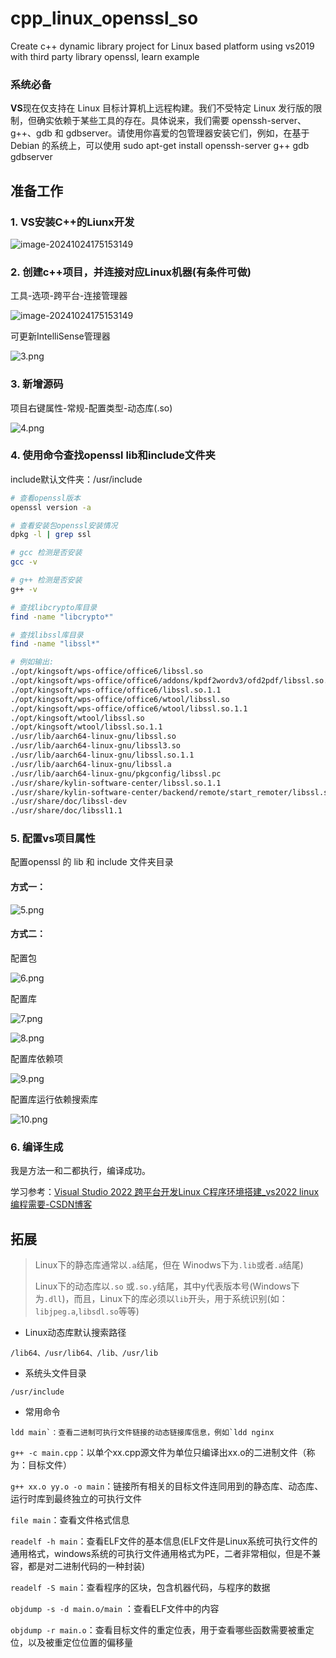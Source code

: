 # cpp_linux_openssl_so
Create c++ dynamic library project for Linux based platform using vs2019 with third party library openssl, learn example

### 系统必备

**VS**现在仅支持在 Linux 目标计算机上远程构建。我们不受特定 Linux 发行版的限制，但确实依赖于某些工具的存在。具体说来，我们需要 openssh-server、g++、gdb 和 gdbserver。请使用你喜爱的包管理器安装它们，例如，在基于 Debian 的系统上，可以使用 sudo apt-get install openssh-server g++ gdb gdbserver

## 准备工作

### 1. VS安装C++的Liunx开发

![image-20241024175153149](/img/1.png)



### 2. 创建c++项目，并连接对应Linux机器(有条件可做)

工具-选项-跨平台-连接管理器

![image-20241024175153149](/img/2.png)

可更新IntelliSense管理器

![3.png](/img/3.png)



### 3. 新增源码

项目右键属性-常规-配置类型-动态库(.so)

![4.png](/img/4.png)

### 4. 使用命令查找openssl lib和include文件夹

include默认文件夹：/usr/include

```bash
# 查看openssl版本
openssl version -a

# 查看安装包openssl安装情况
dpkg -l | grep ssl

# gcc 检测是否安装
gcc -v

# g++ 检测是否安装
g++ -v

# 查找libcrypto库目录
find -name "libcrypto*"

# 查找libssl库目录
find -name "libssl*"

# 例如输出:
./opt/kingsoft/wps-office/office6/libssl.so
./opt/kingsoft/wps-office/office6/addons/kpdf2wordv3/ofd2pdf/libssl.so.1.1
./opt/kingsoft/wps-office/office6/libssl.so.1.1
./opt/kingsoft/wps-office/office6/wtool/libssl.so
./opt/kingsoft/wps-office/office6/wtool/libssl.so.1.1
./opt/kingsoft/wtool/libssl.so
./opt/kingsoft/wtool/libssl.so.1.1
./usr/lib/aarch64-linux-gnu/libssl.so
./usr/lib/aarch64-linux-gnu/libssl3.so
./usr/lib/aarch64-linux-gnu/libssl.so.1.1
./usr/lib/aarch64-linux-gnu/libssl.a
./usr/lib/aarch64-linux-gnu/pkgconfig/libssl.pc
./usr/share/kylin-software-center/libssl.so.1.1
./usr/share/kylin-software-center/backend/remote/start_remoter/libssl.so.1.1
./usr/share/doc/libssl-dev
./usr/share/doc/libssl1.1
```



### 5. 配置vs项目属性

配置openssl 的 lib 和 include 文件夹目录

#### 方式一：

![5.png](/img/5.png)



#### 方式二：

配置包

![6.png](/img/6.png)

配置库

![7.png](/img/7.png)

![8.png](/img/8.png)

配置库依赖项

![9.png](/img/9.png)

配置库运行依赖搜索库

![10.png](/img/10.png)

### 6. 编译生成

我是方法一和二都执行，编译成功。



学习参考：[Visual Studio 2022 跨平台开发Linux C程序环境搭建_vs2022 linux 编程需要-CSDN博客](https://blog.csdn.net/zyy29182918/article/details/130405807)



## 拓展

> Linux下的静态库通常以`.a`结尾，但在 Winodws下为`.lib`或者`.a`结尾)
>
> Linux下的动态库以`.so` 或`.so.y`结尾，其中y代表版本号(Windows下为`.dll`)，而且，Linux下的库必须以`lib`开头，用于系统识别(如：`libjpeg.a`,`libsdl.so`等等)

- Linux动态库默认搜索路径

```
/lib64、/usr/lib64、/lib、/usr/lib
```

- 系统头文件目录

```
/usr/include
```

- 常用命令

```
ldd main`：查看二进制可执行文件链接的动态链接库信息，例如`ldd nginx
```

`g++ -c main.cpp`：以单个xx.cpp源文件为单位只编译出xx.o的二进制文件（称为：目标文件）

`g++ xx.o yy.o -o main`：链接所有相关的目标文件连同用到的静态库、动态库、运行时库到最终独立的可执行文件

`file main`：查看文件格式信息

`readelf -h main`：查看ELF文件的基本信息(ELF文件是Linux系统可执行文件的通用格式，windows系统的可执行文件通用格式为PE，二者非常相似，但是不兼容，都是对二进制代码的一种封装)

`readelf -S main`：查看程序的区块，包含机器代码，与程序的数据

`objdump -s -d main.o/main` ：查看ELF文件中的内容

`objdump -r main.o`：查看目标文件的重定位表，用于查看哪些函数需要被重定位，以及被重定位位置的偏移量